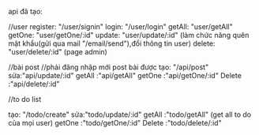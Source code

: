 api đã tạo:

//user
register: "/user/signin"
login: "/user/login"
getAll: "user/getAll"
getOne: "user/getOne/:id"
update: "user/update/:id" (làm chức năng quên mật khẩu(gửi qua mail "/email/send"),đổi thông tin user)
delete: "user/delete/:id" (page admin)

//bài post
//phải đăng nhập mới post bài được
tạo: "/api/post"
sửa:"api/update/:id"
getAll :"api/getAll"
getOne :"api/getOne/:id"
Delete :"api/delete/:id"

//to do list

tạo: "/todo/create"
sửa:"todo/update/:id"
getAll :"todo/getAll" (get all to do của mọi user)
getOne :"todo/getOne/:id"
Delete :"todo/delete/:id"
